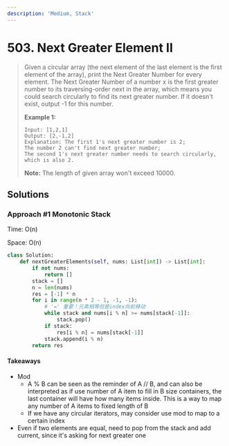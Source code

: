 ```yaml
---
description: 'Medium, Stack'
---
```


# 503. Next Greater Element II

> Given a circular array \(the next element of the last element is the first element of the array\), print the Next Greater Number for every element. The Next Greater Number of a number x is the first greater number to its traversing-order next in the array, which means you could search circularly to find its next greater number. If it doesn't exist, output -1 for this number.
>
> **Example 1:**  
>
>
> ```text
> Input: [1,2,1]
> Output: [2,-1,2]
> Explanation: The first 1's next greater number is 2; 
> The number 2 can't find next greater number; 
> The second 1's next greater number needs to search circularly, which is also 2.
> ```
>
> **Note:** The length of given array won't exceed 10000.

## Solutions

### Approach \#1 Monotonic Stack

Time: O\(n\)

Space: O\(n\)

```python
class Solution:
    def nextGreaterElements(self, nums: List[int]) -> List[int]:
        if not nums:
            return []
        stack = []
        n = len(nums)
        res = [-1] * n
        for i in range(n * 2 - 1, -1, -1):
            # '=' 重要！元素相等但是index向前移动
            while stack and nums[i % n] >= nums[stack[-1]]:
                stack.pop()
            if stack:
                res[i % n] = nums[stack[-1]]
            stack.append(i % n)
        return res
```

#### Takeaways

* Mod
  * A % B can be seen as the reminder of A // B, and can also be interpreted as if use number of A item to fill in B size containers, the last container will have how many items inside. This is a way to map any number of A items to fixed length of B
  * If we have any circular iterators, may consider use mod to map to a certain index
* Even if two elements are equal, need to pop from the stack and add current, since it's asking for next greater one

